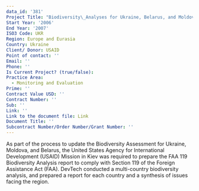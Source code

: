 ```yaml
---
data_id: '381'
Project Title: "Biodiversity\_Analyses for Ukraine, Belarus, and Moldova"
Start Year: '2006'
End Year: '2007'
ISO3 Code: UKR
Region: Europe and Eurasia
Country: Ukraine
Client/ Donor: USAID
Point of contact: ''
Email: ''
Phone: ''
Is Current Project? (true/false): 
Practice Area:
  - Monitoring and Evaluation
Prime: ''
Contract Value USD: ''
Contract Number: ''
Sub: ''
Link: ''
Link to the document file: Link
Document Title: ''
Subcontract Number/Order Number/Grant Number: ''
---
```


As part of the process to update the Biodiversity Assessment for Ukraine, Moldova, and Belarus, the United States Agency for International Development (USAID) Mission in Kiev was required to prepare the FAA 119 Biodiversity Analysis report to comply with Section 119 of the Foreign Assistance Act (FAA). DevTech conducted a multi-country biodiversity analysis, and prepared a report for each country and a synthesis of issues facing the region.